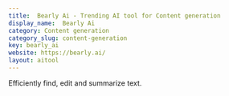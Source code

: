 ```yaml
---
title:  Bearly Ai - Trending AI tool for Content generation
display_name:  Bearly Ai
category: Content generation
category_slug: content-generation
key: bearly_ai
website: https://bearly.ai/
layout: aitool
---
```


Efficiently find, edit and summarize text.
